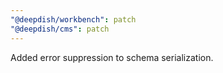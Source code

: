 ```yaml
---
"@deepdish/workbench": patch
"@deepdish/cms": patch
---
```


Added error suppression to schema serialization.
